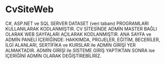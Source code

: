 # CvSiteWeb
C#, ASP.NET ve SQL SERVER DATASET (veri tabanı) PROGRAMLARI KULLANILARAK KODLANMIŞTIR.
CV SİTESİNDE ADMİN MASTER BAĞLI OLARAK WEB SAYFALARI AÇILARAK KODLANMIŞTIR.
ANA SAYFA ve ADMİN PANELİ İÇERİĞİNDE: HAKKIMDA, PROJELER, EĞİTİM, BECERİLER, İLGİ ALANLARI, SERTİFİKA ve KURSLAR ile ADMİN GİRİŞİ YER ALMAKTADIR.
ADMİN GİRİŞİ ile SİSTEME GİRİŞ YAPTIKTAN SONRA ise İÇERİĞİNİ ADMİN OLARAK DEĞİŞTİREBİLİRİZ.

